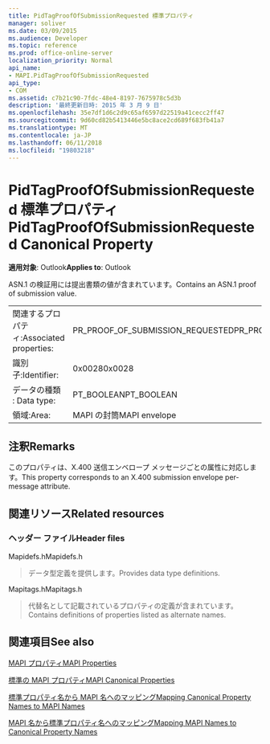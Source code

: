 ```yaml
---
title: PidTagProofOfSubmissionRequested 標準プロパティ
manager: soliver
ms.date: 03/09/2015
ms.audience: Developer
ms.topic: reference
ms.prod: office-online-server
localization_priority: Normal
api_name:
- MAPI.PidTagProofOfSubmissionRequested
api_type:
- COM
ms.assetid: c7b21c90-7fdc-48e4-8197-7675978c5d3b
description: '最終更新日時: 2015 年 3 月 9 日'
ms.openlocfilehash: 35e7df1d6c2d9c65af6597d22519a41cecc2ff47
ms.sourcegitcommit: 9d60cd82b5413446e5bc8ace2cd689f683fb41a7
ms.translationtype: MT
ms.contentlocale: ja-JP
ms.lasthandoff: 06/11/2018
ms.locfileid: "19803218"
---
```

# <a name="pidtagproofofsubmissionrequested-canonical-property"></a><span data-ttu-id="115b9-103">PidTagProofOfSubmissionRequested 標準プロパティ</span><span class="sxs-lookup"><span data-stu-id="115b9-103">PidTagProofOfSubmissionRequested Canonical Property</span></span>

  
  
<span data-ttu-id="115b9-104">**適用対象**: Outlook</span><span class="sxs-lookup"><span data-stu-id="115b9-104">**Applies to**: Outlook</span></span> 
  
<span data-ttu-id="115b9-105">ASN.1 の検証用には提出書類の値が含まれています。</span><span class="sxs-lookup"><span data-stu-id="115b9-105">Contains an ASN.1 proof of submission value.</span></span>
  
|||
|:-----|:-----|
|<span data-ttu-id="115b9-106">関連するプロパティ:</span><span class="sxs-lookup"><span data-stu-id="115b9-106">Associated properties:</span></span>  <br/> |<span data-ttu-id="115b9-107">PR_PROOF_OF_SUBMISSION_REQUESTED</span><span class="sxs-lookup"><span data-stu-id="115b9-107">PR_PROOF_OF_SUBMISSION_REQUESTED</span></span>  <br/> |
|<span data-ttu-id="115b9-108">識別子:</span><span class="sxs-lookup"><span data-stu-id="115b9-108">Identifier:</span></span>  <br/> |<span data-ttu-id="115b9-109">0x0028</span><span class="sxs-lookup"><span data-stu-id="115b9-109">0x0028</span></span>  <br/> |
|<span data-ttu-id="115b9-110">データの種類 : </span><span class="sxs-lookup"><span data-stu-id="115b9-110">Data type:</span></span>  <br/> |<span data-ttu-id="115b9-111">PT_BOOLEAN</span><span class="sxs-lookup"><span data-stu-id="115b9-111">PT_BOOLEAN</span></span>  <br/> |
|<span data-ttu-id="115b9-112">領域:</span><span class="sxs-lookup"><span data-stu-id="115b9-112">Area:</span></span>  <br/> |<span data-ttu-id="115b9-113">MAPI の封筒</span><span class="sxs-lookup"><span data-stu-id="115b9-113">MAPI envelope</span></span>  <br/> |
   
## <a name="remarks"></a><span data-ttu-id="115b9-114">注釈</span><span class="sxs-lookup"><span data-stu-id="115b9-114">Remarks</span></span>

<span data-ttu-id="115b9-115">このプロパティは、X.400 送信エンベロープ メッセージごとの属性に対応します。</span><span class="sxs-lookup"><span data-stu-id="115b9-115">This property corresponds to an X.400 submission envelope per-message attribute.</span></span>
  
## <a name="related-resources"></a><span data-ttu-id="115b9-116">関連リソース</span><span class="sxs-lookup"><span data-stu-id="115b9-116">Related resources</span></span>

### <a name="header-files"></a><span data-ttu-id="115b9-117">ヘッダー ファイル</span><span class="sxs-lookup"><span data-stu-id="115b9-117">Header files</span></span>

<span data-ttu-id="115b9-118">Mapidefs.h</span><span class="sxs-lookup"><span data-stu-id="115b9-118">Mapidefs.h</span></span>
  
> <span data-ttu-id="115b9-119">データ型定義を提供します。</span><span class="sxs-lookup"><span data-stu-id="115b9-119">Provides data type definitions.</span></span>
    
<span data-ttu-id="115b9-120">Mapitags.h</span><span class="sxs-lookup"><span data-stu-id="115b9-120">Mapitags.h</span></span>
  
> <span data-ttu-id="115b9-121">代替名として記載されているプロパティの定義が含まれています。</span><span class="sxs-lookup"><span data-stu-id="115b9-121">Contains definitions of properties listed as alternate names.</span></span>
    
## <a name="see-also"></a><span data-ttu-id="115b9-122">関連項目</span><span class="sxs-lookup"><span data-stu-id="115b9-122">See also</span></span>



[<span data-ttu-id="115b9-123">MAPI プロパティ</span><span class="sxs-lookup"><span data-stu-id="115b9-123">MAPI Properties</span></span>](mapi-properties.md)
  
[<span data-ttu-id="115b9-124">標準の MAPI プロパティ</span><span class="sxs-lookup"><span data-stu-id="115b9-124">MAPI Canonical Properties</span></span>](mapi-canonical-properties.md)
  
[<span data-ttu-id="115b9-125">標準プロパティ名から MAPI 名へのマッピング</span><span class="sxs-lookup"><span data-stu-id="115b9-125">Mapping Canonical Property Names to MAPI Names</span></span>](mapping-canonical-property-names-to-mapi-names.md)
  
[<span data-ttu-id="115b9-126">MAPI 名から標準プロパティ名へのマッピング</span><span class="sxs-lookup"><span data-stu-id="115b9-126">Mapping MAPI Names to Canonical Property Names</span></span>](mapping-mapi-names-to-canonical-property-names.md)

